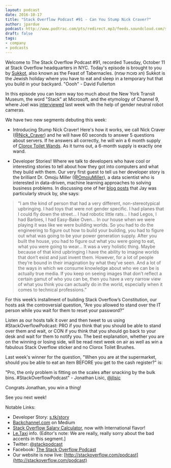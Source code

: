 ```yaml
---
layout: podcast
date: 2016-10-17
title: "Stack Overflow Podcast #91 - Can You Stump Nick Craver?"
author: jpardue
podcast: http://www.podtrac.com/pts/redirect.mp3/feeds.soundcloud.com/stream/288679522-stack-exchange-stack-overflow-podcast-91-can-you-stump-nick-craver.mp3
draft: false
tags:
- company
- podcasts
---
```


Welcome to The Stack Overflow Podcast #91, recorded Tuesday, October 11 at Stack Overflow headquarters in NYC. Today's episode is brought to you by [Sukkot](https://en.wikipedia.org/wiki/Sukkot), also known as the Feast of Tabernacles. (חג סוכות שמח) Sukkot is the Jewish holiday where you have to eat and sleep in a temporary hut that you build in your backyard. "Oooh" - David Fullerton 

In this episode you can learn way too much about the New York Transit Museum, the word "Stack" at Microsoft, and the etymology of Channel 9, where Joel was [interviewed](https://channel9.msdn.com/Blogs/Seth-Juarez/Joel-Spolsky-Talks-About-Building-Stack-Overflow-and-Values-Developers-Care-About) last week with the help of gender neutral robot cameras.

We have two new segments debuting this week: 

* Introducing Stump Nick Craver! Here's how it works, we call Nick Craver ([@Nick_Craver](https://twitter.com/Nick_Craver)) and he will have 60 seconds to answer 5 questions about servers. If he answers all correctly, he will win a 6 month supply of [Clorox Toilet Wands](https://www.clorox.com/products/clorox-toiletwand-system/?gclid=CJaj4KGG4s8CFU46gQodqawCVg). As it turns out, a 6-month supply is exactly one wand.

* Developer Stories! Where we talk to developers who have cool or interesting stories to tell about how they got into computers and what they build with them.  Our very first guest to tell us her developer story is the brilliant Dr. Omoju Miller ([@OmojuMiller](https://twitter.com/omojumiller)), a data scientist who is interested in data-driven, machine learning approaches to solving business problems. In discussing one of her [blog posts](http://omojumiller.com/) that Jay was particularly struck by, she says: 

> "I am the kind of person that had a very different, non-stereotypical upbringing. I had toys that were not gender specific. I had planes that I could fly down the street... I had robotic little rats… I had Legos, I had Barbies, I had Easy-Bake Oven… In our house when we were playing it was like we were building worlds. So you had to do the engineering to figure out how to build your building, you had to figure out what was going to be your power generation supply. After you built the house, you had to figure out what you were going to eat, what you were going to wear... It was a very holistic thing. Maybe because of that kind upbringing I have the ability to imagine worlds that don’t exist and just invent them. However, for a lot of people they’re bound in their imagination by what they’ve seen. And a lot of the ways in which we consume knowledge about who we can be is actually true media. If you keep on seeing images that don’t reflect a certain gamut of who you can be, then you have a very narrow view of what you think you can actually do in the world, especially when it comes to technical professions.”

For this week’s installment of building Stack Overflow’s Constitution, our hosts ask the controversial question, “Are you allowed to stand over the IT person while you wait for them to reset your password?”

Listen as our hosts talk it over and then tweet to us using #StackOverflowPodcast: PRO if you think that you should be able to stand over them and wait, or CON if you think that you should go back to your desk and wait for them to notify you. The best explanation, whether you are on the winning or losing side, will be read next week on air as well as win a fabulous Stack Overflow sticker and no Clorox Toilet Brushes.

Last week's winner for the question, "When you are at the supermarket, should you be able to eat an item BEFORE you get to the cash register?" is:

"Pro, the only problem is fitting on the scales after snacking by the bulk bins. #StackOverflowPodcast" - Jonathan Lisic,
[@jlisic](https://twitter.com/jlisic/status/785905884756979712)

Congrats Jonathan, you win a thing!

See you next week!

Notable Links:

* Developer Story: [s.tk/story](s.tk/story)
* [Backchannel.com](https://backchannel.com/?gi=3e430574cda8) on Medium
* [Stack Overflow Salary Calculator](http://stackoverflow.com/company/salary/calculator), now with International flavor!
* [Le.Taxi](http://le.taxi/) info. (Editor's note: We are really, really sorry about the bad accents in this segment.]
* Twitter: [@stackpodcast](https://twitter.com/stackpodcast)
* Facebook: [The Stack Overflow Podcast](https://www.facebook.com/stackoverflowpodcast/)
* Our website is now live: [http://stackoverflow.com/podcast](http://stackoverflow.com/podcast)
